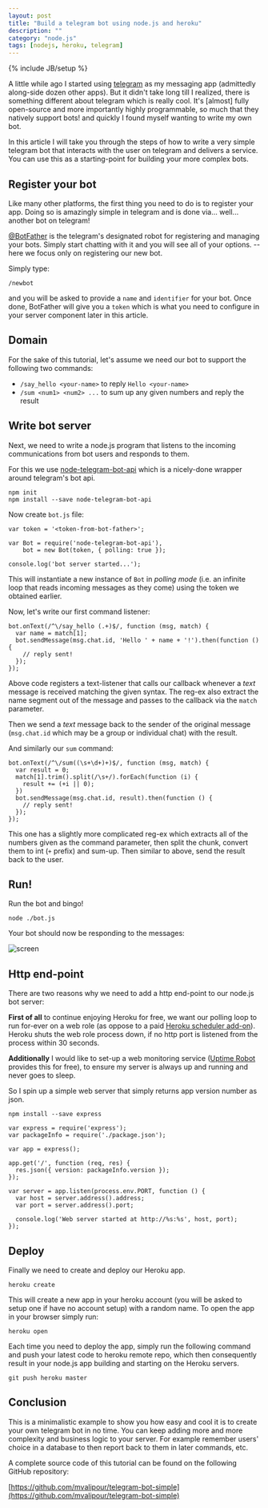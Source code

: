 ```yaml
---
layout: post
title: "Build a telegram bot using node.js and heroku"
description: ""
category: "node.js"
tags: [nodejs, heroku, telegram]
---
```

{% include JB/setup %}

A little while ago I started using [telegram](https://telegram.org/) as my messaging app (admittedly along-side dozen other apps). But it didn't take long till I realized, there is something different about telegram which is really cool. It's [almost] fully open-source and more importantly highly programmable, so much that they natively support bots! and quickly I found myself wanting to write my own bot.

In this article I will take you through the steps of how to write a very simple telegram bot that interacts with the user on telegram and delivers a service. You can use this as a starting-point for building your more complex bots.

<!--more-->

## Register your bot

Like many other platforms, the first thing you need to do is to register your app. Doing so is amazingly simple in telegram and is done via... well... another bot on telegram!

[@BotFather](https://telegram.me/BotFather) is the telegram's designated robot for registering and managing your bots. Simply start chatting with it and you will see all of your options. -- here we focus only on registering our new bot.

Simply type:

```language-bash
/newbot
```

and you will be asked to provide a `name` and `identifier` for your bot. Once done, BotFather will give you a `token` which is what you need to configure in your server component later in this article.

## Domain

For the sake of this tutorial, let's assume we need our bot to support the following two commands:

- `/say_hello <your-name>` to reply `Hello <your-name>`
- `/sum <num1> <num2> ...` to sum up any given numbers and reply the result

## Write bot server

Next, we need to write a node.js program that listens to the incoming communications from bot users and responds to them.

For this we use [node-telegram-bot-api](https://github.com/yagop/node-telegram-bot-api) which is a nicely-done wrapper around telegram's bot api.

```language-bash
npm init
npm install --save node-telegram-bot-api
```

Now create `bot.js` file:

```language-javascript
var token = '<token-from-bot-father>';

var Bot = require('node-telegram-bot-api'),
    bot = new Bot(token, { polling: true });

console.log('bot server started...');
```

This will instantiate a new instance of `Bot` in *polling mode* (i.e. an infinite loop that reads incoming messages as they come) using the token we obtained earlier.

Now, let's write our first command listener:

```language-javascript
bot.onText(/^\/say_hello (.+)$/, function (msg, match) {
  var name = match[1];
  bot.sendMessage(msg.chat.id, 'Hello ' + name + '!').then(function () {
    // reply sent!
  });
});
```

Above code registers a text-listener that calls our callback whenever a *text* message is received matching the given syntax. The reg-ex also extract the name segment out of the message and passes to the callback via the `match` parameter.

Then we send a *text* message back to the sender of the original message (`msg.chat.id` which may be a group or individual chat) with the result.

And similarly our `sum` command:

```language-javascript
bot.onText(/^\/sum((\s+\d+)+)$/, function (msg, match) {
  var result = 0;
  match[1].trim().split(/\s+/).forEach(function (i) {
    result += (+i || 0);
  })
  bot.sendMessage(msg.chat.id, result).then(function () {
    // reply sent!
  });
});
```

This one has a slightly more complicated reg-ex which extracts all of the numbers given as the command parameter, then split the chunk, convert them to int (`+` prefix) and sum-up. Then similar to above, send the result back to the user.

## Run!

Run the bot and bingo!

```language-bash
node ./bot.js
```

Your bot should now be responding to the messages:

![screen](http://i.imgur.com/33QgkP8.jpg)

## Http end-point

There are two reasons why we need to add a http end-point to our node.js bot server:

**First of all** to continue enjoying Heroku for free, we want our polling loop to run for-ever on a web role (as oppose to a paid [Heroku scheduler add-on](https://devcenter.heroku.com/articles/scheduler)). Heroku shuts the web role process down, if no http port is listened from the process within 30 seconds.

**Additionally** I would like to set-up a web monitoring service ([Uptime Robot](https://uptimerobot.com/) provides this for free), to ensure my server is always up and running and never goes to sleep.

So I spin up a simple web server that simply returns app version number as json.

```language-bash
npm install --save express
```

```language-javascript
var express = require('express');
var packageInfo = require('./package.json');

var app = express();

app.get('/', function (req, res) {
  res.json({ version: packageInfo.version });
});

var server = app.listen(process.env.PORT, function () {
  var host = server.address().address;
  var port = server.address().port;

  console.log('Web server started at http://%s:%s', host, port);
});
```

## Deploy

Finally we need to create and deploy our Heroku app.

```language-bash
heroku create
```

This will create a new app in your heroku account (you will be asked to setup one if have no account setup) with a random name. To open the app in your browser simply run:

```language-bash
heroku open
```

Each time you need to deploy the app, simply run the following command and push your latest code to heroku remote repo, which then consequently result in your node.js app building and starting on the Heroku servers.

```language-bash
git push heroku master
```

## Conclusion

This is a minimalistic example to show you how easy and cool it is to create your own telegram bot in no time. You can keep adding more and more complexity and business logic to your server. For example remember users' choice in a database to then report back to them in later commands, etc.

A complete source code of this tutorial can be found on the following GitHub repository:

[https://github.com/mvalipour/telegram-bot-simple](https://github.com/mvalipour/telegram-bot-simple)
